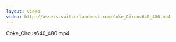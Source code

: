 ```yaml
---
layout: video
video: http://assets.switzerlandwest.com/Coke_Circus640_480.mp4
---
```

Coke_Circus640_480.mp4

